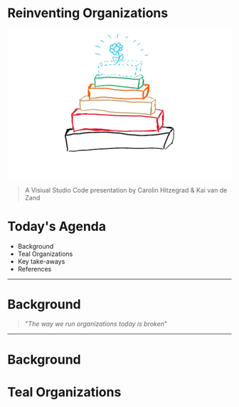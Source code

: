 # Reinventing Organizations

![Stapel_alle.jpg](Stapel_alle.jpg)
> A Visiual Studio Code presentation by Carolin Hitzegrad & Kai van de Zand

# Today's Agenda
* Background
* Teal Organizations
* Key take-aways
* References


---
# Background

>"_The way we run organizations today is broken_"

---

# Background


# Teal Organizations


